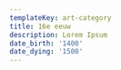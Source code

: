 ```yaml
---
templateKey: art-category
title: 16e eeuw
description: Lorem Ipsum
date_birth: '1400'
date_dying: '1500'
---
```


